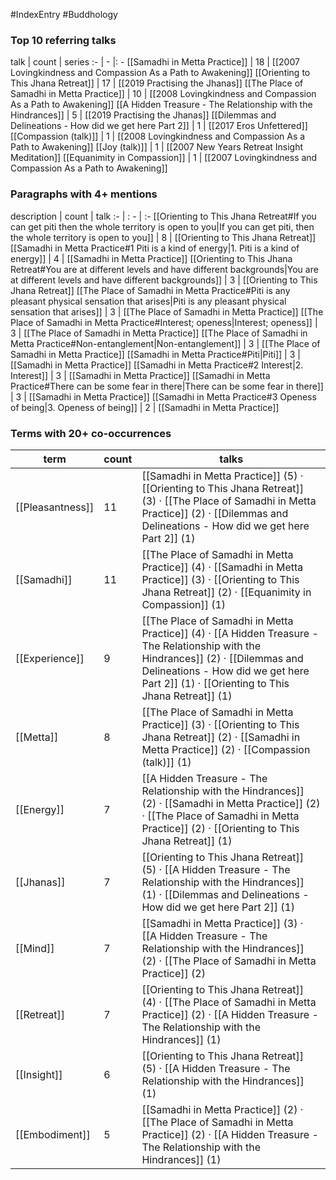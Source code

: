 #IndexEntry #Buddhology

### Top 10 referring talks
talk | count | series
:- | - |: -
[[Samadhi in Metta Practice]] | 18 | [[2007 Lovingkindness and Compassion As a Path to Awakening]]
[[Orienting to This Jhana Retreat]] | 17 | [[2019 Practising the Jhanas]]
[[The Place of Samadhi in Metta Practice]] | 10 | [[2008 Lovingkindness and Compassion As a Path to Awakening]]
[[A Hidden Treasure - The Relationship with the Hindrances]] | 5 | [[2019 Practising the Jhanas]]
[[Dilemmas and Delineations - How did we get here Part 2]] | 1 | [[2017 Eros Unfettered]]
[[Compassion (talk)]] | 1 | [[2008 Lovingkindness and Compassion As a Path to Awakening]]
[[Joy (talk)]] | 1 | [[2007 New Years Retreat Insight Meditation]]
[[Equanimity in Compassion]] | 1 | [[2007 Lovingkindness and Compassion As a Path to Awakening]]

### Paragraphs with 4+ mentions
description | count | talk
:- | : - | :-
[[Orienting to This Jhana Retreat#If you can get piti then the whole territory is open to you\|If you can get piti, then the whole territory is open to you]] | 8 | [[Orienting to This Jhana Retreat]]
[[Samadhi in Metta Practice#1 Piti is a kind of energy\|1. Piti is a kind of energy]] | 4 | [[Samadhi in Metta Practice]]
[[Orienting to This Jhana Retreat#You are at different levels and have different backgrounds\|You are at different levels and have different backgrounds]] | 3 | [[Orienting to This Jhana Retreat]]
[[The Place of Samadhi in Metta Practice#Piti is any pleasant physical sensation that arises\|Piti is any pleasant physical sensation that arises]] | 3 | [[The Place of Samadhi in Metta Practice]]
[[The Place of Samadhi in Metta Practice#Interest; openess\|Interest; openess]] | 3 | [[The Place of Samadhi in Metta Practice]]
[[The Place of Samadhi in Metta Practice#Non-entanglement\|Non-entanglement]] | 3 | [[The Place of Samadhi in Metta Practice]]
[[Samadhi in Metta Practice#Piti\|Piti]] | 3 | [[Samadhi in Metta Practice]]
[[Samadhi in Metta Practice#2 Interest\|2. Interest]] | 3 | [[Samadhi in Metta Practice]]
[[Samadhi in Metta Practice#There can be some fear in there\|There can be some fear in there]] | 3 | [[Samadhi in Metta Practice]]
[[Samadhi in Metta Practice#3 Openess of being\|3. Openess of being]] | 2 | [[Samadhi in Metta Practice]]

### Terms with 20+ co-occurrences
term | count | talks
-|-|-
[[Pleasantness]] | 11 | <span class="counts">[[Samadhi in Metta Practice]] (5) · [[Orienting to This Jhana Retreat]] (3) · [[The Place of Samadhi in Metta Practice]] (2) · [[Dilemmas and Delineations - How did we get here Part 2]] (1)</span> 
[[Samadhi]] | 11 | <span class="counts">[[The Place of Samadhi in Metta Practice]] (4) · [[Samadhi in Metta Practice]] (3) · [[Orienting to This Jhana Retreat]] (2) · [[Equanimity in Compassion]] (1)</span> 
[[Experience]] | 9 | <span class="counts">[[The Place of Samadhi in Metta Practice]] (4) · [[A Hidden Treasure - The Relationship with the Hindrances]] (2) · [[Dilemmas and Delineations - How did we get here Part 2]] (1) · [[Orienting to This Jhana Retreat]] (1)</span> 
[[Metta]] | 8 | <span class="counts">[[The Place of Samadhi in Metta Practice]] (3) · [[Orienting to This Jhana Retreat]] (2) · [[Samadhi in Metta Practice]] (2) · [[Compassion (talk)]] (1)</span> 
[[Energy]] | 7 | <span class="counts">[[A Hidden Treasure - The Relationship with the Hindrances]] (2) · [[Samadhi in Metta Practice]] (2) · [[The Place of Samadhi in Metta Practice]] (2) · [[Orienting to This Jhana Retreat]] (1)</span> 
[[Jhanas]] | 7 | <span class="counts">[[Orienting to This Jhana Retreat]] (5) · [[A Hidden Treasure - The Relationship with the Hindrances]] (1) · [[Dilemmas and Delineations - How did we get here Part 2]] (1)</span> 
[[Mind]] | 7 | <span class="counts">[[Samadhi in Metta Practice]] (3) · [[A Hidden Treasure - The Relationship with the Hindrances]] (2) · [[The Place of Samadhi in Metta Practice]] (2)</span> 
[[Retreat]] | 7 | <span class="counts">[[Orienting to This Jhana Retreat]] (4) · [[The Place of Samadhi in Metta Practice]] (2) · [[A Hidden Treasure - The Relationship with the Hindrances]] (1)</span> 
[[Insight]] | 6 | <span class="counts">[[Orienting to This Jhana Retreat]] (5) · [[A Hidden Treasure - The Relationship with the Hindrances]] (1)</span> 
[[Embodiment]] | 5 | <span class="counts">[[Samadhi in Metta Practice]] (2) · [[The Place of Samadhi in Metta Practice]] (2) · [[A Hidden Treasure - The Relationship with the Hindrances]] (1)</span> 

